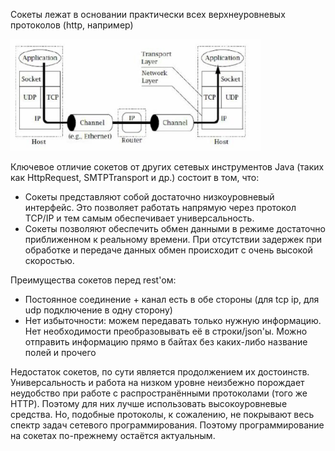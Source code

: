 Сокеты лежат в основании практически всех верхнеуровневых протоколов (http, например)

<img src="img/scheme.png" style="width: 400px;">

Ключевое отличие сокетов от других сетевых инструментов Java (таких как HttpRequest, SMTPTransport и др.) состоит в том, что:
- Сокеты представляют собой достаточно низкоуровневый интерфейс.
Это позволяет работать напрямую через протокол TCP/IP и тем самым обеспечивает универсальность.
- Сокеты позволяют обеспечить обмен данными в режиме достаточно приближенном к реальному времени.
При отсутствии задержек при обработке и передаче данных обмен происходит с очень высокой скоростью.

Преимущества сокетов перед rest'ом:
- Постоянное соединение + канал есть в обе стороны (для tcp ip, для udp подключение в одну сторону)
- Нет избыточности: можем передавать только нужную информацию. Нет необходимости преобразовывать её в строки/json'ы. Можно отправить информацию прямо в байтах без каких-либо название полей и прочего


Недостаток сокетов, по сути является продолжением их достоинств.  
Универсальность и работа на низком уровне неизбежно порождает неудобство при работе с распространёнными протоколами (того же HTTP). 
Поэтому для них лучше использовать высокоуровневые средства. 
Но, подобные протоколы, к сожалению, не покрывают весь спектр задач сетевого программирования. 
Поэтому программирование на сокетах по-прежнему остаётся актуальным.